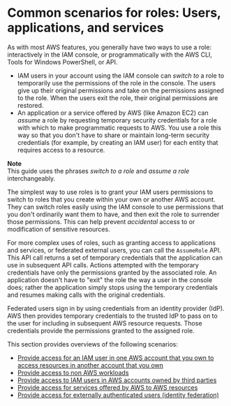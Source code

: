 # Common scenarios for roles: Users, applications, and services<a name="id_roles_common-scenarios"></a>

As with most AWS features, you generally have two ways to use a role: interactively in the IAM console, or programmatically with the AWS CLI, Tools for Windows PowerShell, or API\.
+ IAM users in your account using the IAM console can *switch to* a role to temporarily use the permissions of the role in the console\. The users give up their original permissions and take on the permissions assigned to the role\. When the users exit the role, their original permissions are restored\.
+ An application or a service offered by AWS \(like Amazon EC2\) can *assume* a role by requesting temporary security credentials for a role with which to make programmatic requests to AWS\. You use a role this way so that you don't have to share or maintain long\-term security credentials \(for example, by creating an IAM user\) for each entity that requires access to a resource\.

**Note**  
This guide uses the phrases *switch to a role* and *assume a role* interchangeably\.

The simplest way to use roles is to grant your IAM users permissions to switch to roles that you create within your own or another AWS account\. They can switch roles easily using the IAM console to use permissions that you don't ordinarily want them to have, and then exit the role to surrender those permissions\. This can help prevent *accidental* access to or modification of sensitive resources\.

For more complex uses of roles, such as granting access to applications and services, or federated external users, you can call the `AssumeRole` API\. This API call returns a set of temporary credentials that the application can use in subsequent API calls\. Actions attempted with the temporary credentials have only the permissions granted by the associated role\. An application doesn't have to "exit" the role the way a user in the console does; rather the application simply stops using the temporary credentials and resumes making calls with the original credentials\.

Federated users sign in by using credentials from an identity provider \(IdP\)\. AWS then provides temporary credentials to the trusted IdP to pass on to the user for including in subsequent AWS resource requests\. Those credentials provide the permissions granted to the assigned role\.

This section provides overviews of the following scenarios:
+ [Provide access for an IAM user in one AWS account that you own to access resources in another account that you own](id_roles_common-scenarios_aws-accounts.md)
+ [Provide access to non AWS workloads](id_roles_common-scenarios_non-aws.md)
+ [Provide access to IAM users in AWS accounts owned by third parties](id_roles_common-scenarios_third-party.md)
+ [Provide access for services offered by AWS to AWS resources](id_roles_common-scenarios_services.md)
+ [Provide access for externally authenticated users \(identity federation\)](id_roles_common-scenarios_federated-users.md)